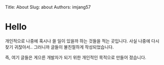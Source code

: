 Title: About
Slug: about
Authors: imjang57

# Hello

개인적으로 나중에 혹시나 쓸 일이 있을까 하는 것들을 적는 곳입니다. 사실 나중에 다시 찾기 귀찮아서.. 그러니까 글들이 불친절하게 작성되었습니다.

즉, 여기 글들은 게으른 개발자가 되기 위한 개인적인 목적으로 만들어 졌습니다.
